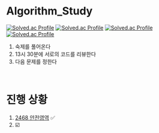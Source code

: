 # Algorithm_Study

[![Solved.ac Profile](http://mazassumnida.wtf/api/generate_badge?boj=biomatrix117)](https://solved.ac/biomatrix117)
[![Solved.ac Profile](http://mazassumnida.wtf/api/generate_badge?boj=submit_id_here)](https://solved.ac/submit_id_here)
[![Solved.ac Profile](http://mazassumnida.wtf/api/generate_badge?boj=submit_id_here)](https://solved.ac/submit_id_here)
[![Solved.ac Profile](http://mazassumnida.wtf/api/generate_badge?boj=submit_id_here)](https://solved.ac/submit_id_here)<br/>

1. 숙제를 풀어온다
2. 13시 30분에 서로의 코드를 리뷰한다
3. 다음 문제를 정한다

<br>

# 진행 상황

1. [2468 안전영역](https://www.acmicpc.net/problem/2468) ✅
2. ☑️
